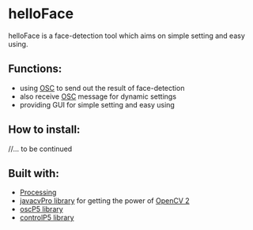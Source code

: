 helloFace
=========

helloFace is a face-detection tool which aims on simple setting and easy using.


Functions:
----------
* using [OSC](http://archive.cnmat.berkeley.edu/OpenSoundControl/) to send out the result of face-detection
* also receive [OSC](http://archive.cnmat.berkeley.edu/OpenSoundControl/) message for dynamic settings
* providing GUI for simple setting and easy using


How to install:
---------------
//... to be continued


Built with:
-----------
* [Processing](http://processing.org)
* [javacvPro library](http://www.mon-club-elec.fr/pmwiki_reference_lib_javacvPro/pmwiki.php) for getting the power of [OpenCV 2](http://opencv.willowgarage.com/wiki)
* [oscP5 library](http://www.sojamo.de/libraries/oscP5)
* [controlP5 library](http://www.sojamo.de/libraries/controlP5)

